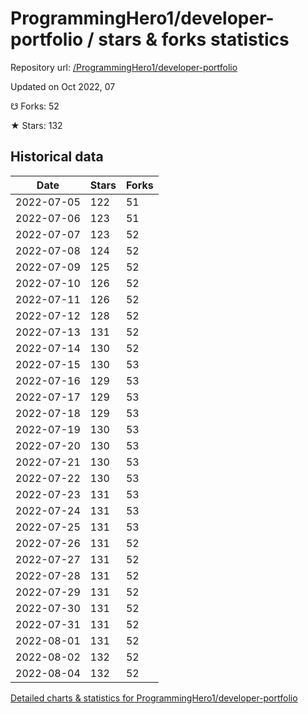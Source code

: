 # ProgrammingHero1/developer-portfolio / stars & forks statistics

Repository url: [/ProgrammingHero1/developer-portfolio](https://github.com/ProgrammingHero1/developer-portfolio)

Updated on Oct 2022, 07

☋ Forks: 52

★ Stars: 132

## Historical data
| Date | Stars | Forks |
|------|-------|-------|
| 2022-07-05 | 122 | 51 | 
| 2022-07-06 | 123 | 51 | 
| 2022-07-07 | 123 | 52 | 
| 2022-07-08 | 124 | 52 | 
| 2022-07-09 | 125 | 52 | 
| 2022-07-10 | 126 | 52 | 
| 2022-07-11 | 126 | 52 | 
| 2022-07-12 | 128 | 52 | 
| 2022-07-13 | 131 | 52 | 
| 2022-07-14 | 130 | 52 | 
| 2022-07-15 | 130 | 53 | 
| 2022-07-16 | 129 | 53 | 
| 2022-07-17 | 129 | 53 | 
| 2022-07-18 | 129 | 53 | 
| 2022-07-19 | 130 | 53 | 
| 2022-07-20 | 130 | 53 | 
| 2022-07-21 | 130 | 53 | 
| 2022-07-22 | 130 | 53 | 
| 2022-07-23 | 131 | 53 | 
| 2022-07-24 | 131 | 53 | 
| 2022-07-25 | 131 | 53 | 
| 2022-07-26 | 131 | 52 | 
| 2022-07-27 | 131 | 52 | 
| 2022-07-28 | 131 | 52 | 
| 2022-07-29 | 131 | 52 | 
| 2022-07-30 | 131 | 52 | 
| 2022-07-31 | 131 | 52 | 
| 2022-08-01 | 131 | 52 | 
| 2022-08-02 | 132 | 52 | 
| 2022-08-04 | 132 | 52 | 


[Detailed charts & statistics for ProgrammingHero1/developer-portfolio](https://reviewgithub.com/rep/ProgrammingHero1/developer-portfolio)
